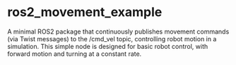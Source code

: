 # ros2_movement_example
A minimal ROS2 package that continuously publishes movement commands (via Twist messages) to the /cmd_vel topic, controlling robot motion in a simulation. This simple node is designed for basic robot control, with forward motion and turning at a constant rate. 
